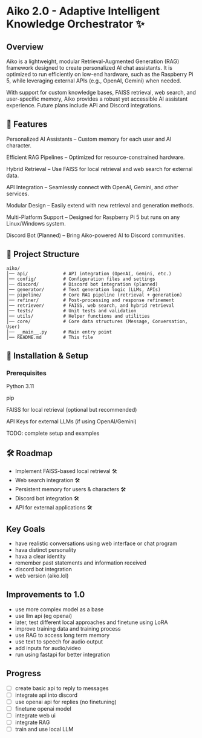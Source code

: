 # Aiko 2.0 - Adaptive Intelligent Knowledge Orchestrator ✨

## Overview

Aiko is a lightweight, modular Retrieval-Augmented Generation (RAG) framework designed to create personalized AI chat assistants. It is optimized to run efficiently on low-end hardware, such as the Raspberry Pi 5, while leveraging external APIs (e.g., OpenAI, Gemini) when needed.

With support for custom knowledge bases, FAISS retrieval, web search, and user-specific memory, Aiko provides a robust yet accessible AI assistant experience. Future plans include API and Discord integrations.

## 🌟 Features

Personalized AI Assistants – Custom memory for each user and AI character.

Efficient RAG Pipelines – Optimized for resource-constrained hardware.

Hybrid Retrieval – Use FAISS for local retrieval and web search for external data.

API Integration – Seamlessly connect with OpenAI, Gemini, and other services.

Modular Design – Easily extend with new retrieval and generation methods.

Multi-Platform Support – Designed for Raspberry Pi 5 but runs on any Linux/Windows system.

Discord Bot (Planned) – Bring Aiko-powered AI to Discord communities.

## 📂 Project Structure
```
aiko/
│── api/             # API integration (OpenAI, Gemini, etc.)
│── config/          # Configuration files and settings
│── discord/         # Discord bot integration (planned)
│── generator/       # Text generation logic (LLMs, APIs)
│── pipeline/        # Core RAG pipeline (retrieval + generation)
│── refiner/         # Post-processing and response refinement
│── retriever/       # FAISS, web search, and hybrid retrieval
│── tests/           # Unit tests and validation
│── utils/           # Helper functions and utilities
│── core/            # Core data structures (Message, Conversation, User)
│── __main__.py      # Main entry point
│── README.md        # This file
```
## 🚀 Installation & Setup

### Prerequisites

Python 3.11

pip

FAISS for local retrieval (optional but recommended)

API Keys for external LLMs (if using OpenAI/Gemini)

TODO: complete setup and examples

## 🛠 Roadmap

- Implement FAISS-based local retrieval 🛠
- Web search integration 🛠
- Persistent memory for users & characters 🛠
- Discord bot integration 🛠
- API for external applications 🛠

## Key Goals
- have realistic conversations using web interface or chat program
- hava distinct personality
- hava a clear identity
- remember past statements and information received
- discord bot integration
- web version (aiko.lol)

## Improvements to 1.0
- use more complex model as a base
- use llm api (eg openai)
- later, test different local approaches and finetune using LoRA
- improve training data and training process
- use RAG to access long term memory
- use text to speech for audio output
- add inputs for audio/video
- run using fastapi for better integration 

## Progress
- [ ] create basic api to reply to messages
- [ ] integrate api into discord
- [ ] use openai api for replies (no finetuning)
- [ ] finetune openai model
- [ ] integrate web ui
- [ ] integrate RAG
- [ ] train and use local LLM
